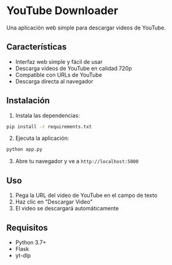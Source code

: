# YouTube Downloader

Una aplicación web simple para descargar videos de YouTube.

## Características

- Interfaz web simple y fácil de usar
- Descarga videos de YouTube en calidad 720p
- Compatible con URLs de YouTube
- Descarga directa al navegador

## Instalación

1. Instala las dependencias:
```bash
pip install -r requirements.txt
```

2. Ejecuta la aplicación:
```bash
python app.py
```

3. Abre tu navegador y ve a `http://localhost:5000`

## Uso

1. Pega la URL del video de YouTube en el campo de texto
2. Haz clic en "Descargar Video"
3. El video se descargará automáticamente

## Requisitos

- Python 3.7+
- Flask
- yt-dlp